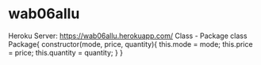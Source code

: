 # wab06allu
Heroku Server: https://wab06allu.herokuapp.com/
Class - Package
class Package{
    constructor(mode, price, quantity){
        this.mode = mode;
        this.price = price;
        this.quantity = quantity;
    }
}
